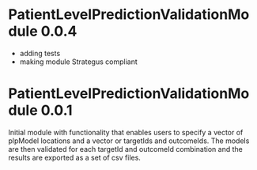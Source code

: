 PatientLevelPredictionValidationModule 0.0.4
=======================
- adding tests
- making module Strategus compliant 

PatientLevelPredictionValidationModule 0.0.1
=======================

Initial module with functionality that enables users to specify a vector of plpModel locations and a vector or targetIds and outcomeIds.  The models are then validated for each targetId and outcomeId combination and the results are exported as a set of csv files.